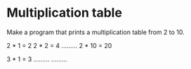 Multiplication table
====

Make a program that prints a multiplication table from 2 to 10.

2 * 1 = 2
2 * 2 = 4
.........
2 * 10 = 20


3 * 1 = 3
.........
......... 